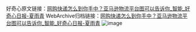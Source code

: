 好奇心原文链接：[网购快递怎么到你手中？亚马逊物流平台图可以告诉你_智能_好奇心日报-夏雨青](https://www.qdaily.com/articles/2590.html)
WebArchive归档链接：[网购快递怎么到你手中？亚马逊物流平台图可以告诉你_智能_好奇心日报-夏雨青](http://web.archive.org/web/20190623151227/https://www.qdaily.com/articles/2590.html)
![image](http://ww3.sinaimg.cn/large/007d5XDply1g3v6dcnyiqj30u03npu0x)